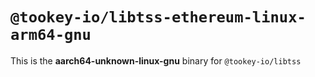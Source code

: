 # `@tookey-io/libtss-ethereum-linux-arm64-gnu`

This is the **aarch64-unknown-linux-gnu** binary for `@tookey-io/libtss`
